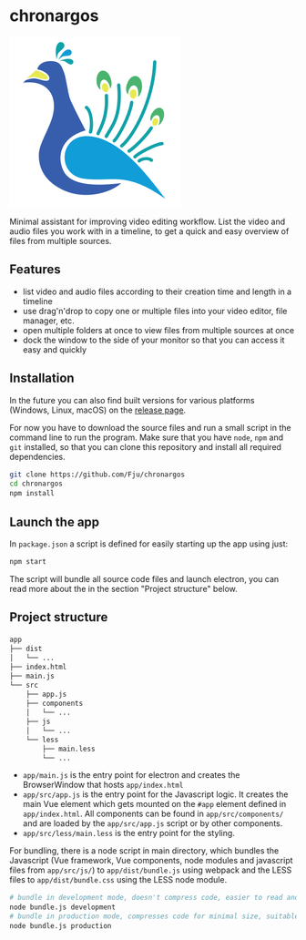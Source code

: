 # chronargos

![chronargos logo](app/images/chronargos_logo.png)

Minimal assistant for improving video editing workflow. List the video and audio files you work with in a timeline, to get a quick and easy overview of files from multiple sources.

## Features

- list video and audio files according to their creation time and length in a timeline
- use drag'n'drop to copy one or multiple files into your video editor, file manager, etc.
- open multiple folders at once to view files from multiple sources at once
- dock the window to the side of your monitor so that you can access it easy and quickly

## Installation

In the future you can also find built versions for various platforms (Windows, Linux, macOS) on the [release page](https://github.com/Fju/chronargos/releases).

For now you have to download the source files and run a small script in the command line to run the program. Make sure that you have `node`, `npm` and `git` installed, so that you can clone this repository and install all required dependencies.
``` sh
git clone https://github.com/Fju/chronargos
cd chronargos
npm install
```

## Launch the app

In `package.json` a script is defined for easily starting up the app using just:
``` sh
npm start
```
The script will bundle all source code files and launch electron, you can read more about the in the section "Project structure" below.

## Project structure

```
app
├── dist
│   └── ...
├── index.html
├── main.js
└── src
    ├── app.js
    ├── components
    │   └── ...
    ├── js
    │   └── ...
    └── less
        ├── main.less
        └── ...
```
- `app/main.js` is the entry point for electron and creates the BrowserWindow that hosts `app/index.html`
- `app/src/app.js` is the entry point for the Javascript logic. It creates the main Vue element which gets mounted on the `#app` element defined in `app/index.html`. All components can be found in `app/src/components/` and are loaded by the `app/src/app.js` script or by other components.
- `app/src/less/main.less` is the entry point for the styling.

For bundling, there is a node script in main directory, which bundles the Javascript (Vue framework, Vue components, node modules and javascript files from `app/src/js/`) to `app/dist/bundle.js` using webpack and the LESS files to `app/dist/bundle.css` using the LESS node module.
``` sh
# bundle in development mode, doesn't compress code, easier to read and to debug
node bundle.js development
# bundle in production mode, compresses code for minimal size, suitable for building the app
node bundle.js production
```
